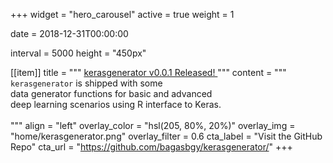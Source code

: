+++
widget = "hero_carousel"
active = true
weight = 1

date = 2018-12-31T00:00:00

interval = 5000
height = "450px"

[[item]]
  title = """
  <a href='/post/2019/01/kerasgenerator-v0-0-1-released/'>
  kerasgenerator v0.0.1 Released!
  </a>
  """
  content = """
  <br>
  `kerasgenerator` is shipped with some <br>
  data generator functions for basic and advanced <br>
  deep learning scenarios using R interface to Keras. <br>
  <br>
  """
  align = "left"
  overlay_color = "hsl(205, 80%, 20%)"
  overlay_img = "home/kerasgenerator.png"
  overlay_filter = 0.6
  cta_label = "Visit the GitHub Repo"
  cta_url = "https://github.com/bagasbgy/kerasgenerator/"
+++
